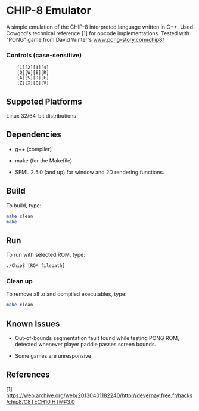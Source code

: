 # CHIP-8 Emulator

A simple emulation of the CHIP-8 interpreted language written in C++. Used Cowgod's technical reference [1] for opcode implementations. Tested with "PONG" game from David Winter's www.pong-story.com/chip8/

### Controls (case-sensitive)

```
    [1][2][3][4]
    [Q][W][E][R]
    [A][S][D][F]
    [Z][X][C][V]
```

## Suppoted Platforms

 Linux 32/64-bit distributions
  
## Dependencies

* g++ (compiler)

* make (for the Makefile)
* SFML 2.5.0 (and up) for window and 2D rendering functions.

## Build

To build, type:

```bash
make clean
make
```

## Run

To run with selected ROM, type:

```bash
./Chip8 [ROM filepath]
```

### Clean up

To remove all .o and compiled executables, type:

```bash
make clean
```

## Known Issues

* Out-of-bounds segmentation fault found while testing PONG ROM, detected whenever player paddle passes screen bounds.

* Some games are unresponsive

## References

 [1] <https://web.archive.org/web/20130401182240/http://devernay.free.fr/hacks/chip8/C8TECH10.HTM#3.0>
